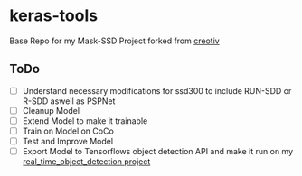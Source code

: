 # keras-tools
Base Repo for my Mask-SSD Project forked from [creotiv](https://github.com/creotiv/keras-tools)

## ToDo
- [ ] Understand necessary modifications for ssd300 to include RUN-SDD or R-SDD aswell as PSPNet
- [ ] Cleanup Model
- [ ] Extend Model to make it trainable
- [ ] Train on Model on CoCo
- [ ] Test and Improve Model
- [ ] Export Model to Tensorflows object detection API and make it run on my [real_time_object_detection project](https://github.com/GustavZ/realtime_object_detection)
